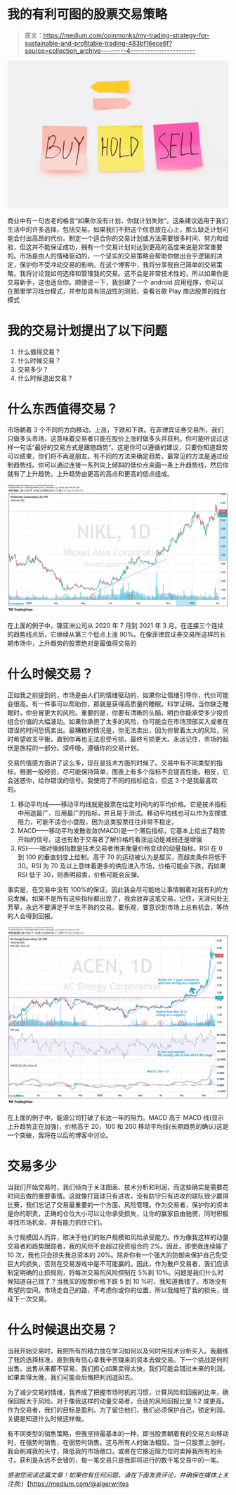 # 我的有利可图的股票交易策略

> 原文：<https://medium.com/coinmonks/my-trading-strategy-for-sustainable-and-profitable-trading-483bf16ece6f?source=collection_archive---------4----------------------->

![](img/e83705a800c0b2f50e14381723b327de.png)

商业中有一句古老的格言“如果你没有计划，你就计划失败”。这条建议适用于我们生活中的许多选择，包括交易。如果我们不把这个信息放在心上，那么缺乏计划可能会付出高昂的代价。制定一个适合你的交易计划或方法需要很多时间、努力和经验，但这并不能保证成功，拥有一个交易计划对达到更高的高度来说是非常重要的。市场是由人的情绪驱动的，一个坚实的交易策略会帮助你做出合乎逻辑的决定，保护你不受冲动交易的影响。在这个博客中，我将分享我自己简单的交易策略，我将讨论我如何选择和管理我的交易。这不会是非常技术性的，所以如果你是交易新手，这也适合你。顺便说一下，我创建了一个 android 应用程序，你可以在那里学习烛台模式，并参加具有挑战性的测验，查看谷歌 Play 商店股票的烛台模式

# 我的交易计划提出了以下问题

1.  什么值得交易？
2.  什么时候交易？
3.  交易多少？
4.  什么时候退出交易？

# **什么东西值得交易？**

市场朝着 3 个不同的方向移动，上涨，下跌和下跌。在菲律宾证券交易所，我们只做多头市场，这意味着交易者只能在股价上涨时做多头并获利。你可能听说过这样一句话“最好的交易方式是跟随趋势”。这是你可以遵循的建议，只要你知道趋势可以结束，你们将不再是朋友。有不同的方法来确定趋势，最常见的方法是通过绘制趋势线。你可以通过连接一系列向上倾斜的低价点来画一条上升趋势线，然后你就有了上升趋势。上升趋势由更高的高点和更高的低点组成。

![](img/9abf0d03a19521aecf435aa356451918.png)

在上面的例子中，镍亚洲公司从 2020 年 7 月到 2021 年 3 月。在连接三个连续的趋势线点后，它继续从第三个低点上涨 90%。在像菲律宾证券交易所这样的长期市场中，上升趋势的股票绝对是最值得交易的

# **什么时候交易？**

正如我之前提到的，市场是由人们的情绪驱动的，如果你让情绪引导你，代价可能会很高。有一件事可以帮助你，那就是获得高质量的睡眠，科学证明，当你缺乏睡眠时，你会冒更大的风险。重要的是，你要有清晰的头脑，明白你能承受多少投资组合价值的大幅波动。如果你承担了太多的风险，你可能会在市场顶部买入或者在错误的时间恐慌卖出。最糟糕的情况是，你无法卖出，因为你冒着太大的风险，同时希望收支平衡，直到你再也无法忍受亏损，最终亏损更大。永远记住，市场的起伏是旅程的一部分。深呼吸，遵循你的交易计划。

交易的情感方面讲了这么多，现在是技术方面的时候了。交易中有不同类型的指标。根据一般经验，尽可能保持简单，图表上有多个指标不会提高性能。相反，它会迷惑你，给你错误的信号。我使用了不同的指标组合，但这 3 个是我最喜欢的。

1.  移动平均线——移动平均线就是股票在给定时间内的平均价格。它是技术指标中用途最广、应用最广的指标，并且易于测试。移动平均线也可以作为支撑或阻力，可能不适合小盘股，因为这类股票往往非常不稳定。
2.  MACD——移动平均发散收敛(MACD)是一个滞后指标，它基本上给出了趋势开始的信号。这也有助于交易者了解价格的看涨运动是减弱还是增强
3.  RSI——相对强弱指数是技术交易者用来衡量价格变动的动量指标。RSI 在 0 到 100 的垂直刻度上绘制。高于 70 的运动被认为是超买，而超卖条件将低于 30。RSI 为 70 及以上意味着更多的供应进入市场，价格可能会下跌，而如果 RSI 低于 30，则表明超卖，价格可能会反弹。

事实是，在交易中没有 100%的保证，因此我会尽可能地让事情朝着对我有利的方向发展。如果不是所有这些指标都出现了，我会放弃这笔交易。记住，天涯何处无芳草，永远不要满足于半生不熟的交易。要乐观，要意识到市场上总有机会，等待的人会得到回报。

![](img/c375b2da508bd9067f19d210fdd74408.png)

在上面的例子中，能源公司打破了长达一年的阻力。MACD 高于 MACD 线(显示上升趋势正在加强)，价格高于 20，100 和 200 移动平均线(长期趋势的确认)这是一个突破，我将在以后的博客中讨论。

# **交易多少**

当我们开始交易时，我们倾向于关注图表、技术分析和利润，而这些确实是需要花时间去做的重要事情。这就像打篮球只有进攻，没有防守只有进攻的球队很少赢得比赛，我们忘记了交易最重要的一个方面，风险管理。作为交易者，保护你的资本是你的职责，正确的仓位大小可以让你承受损失，让你的赢家自由驰骋，同时积极寻找市场机会，并有能力抓住它们。

头寸规模因人而异，取决于他们的账户规模和风险承受能力。作为像我这样的动量交易者和趋势跟踪者，我的风险不会超过投资组合的 2%。因此，即使我连续输了 10 次，我也只会损失我总资本的 20%。除非你有一个强大的防御来保护自己免受巨大的损失，否则在交易游戏中是不可能赢的。因此，作为散户交易者，我们应该制定明确的止损规则，将每次交易的风险控制在 5%到 10%。问题是我们什么时候知道自己错了？当我买的股票价格下跌 5 到 10 %时，我知道我错了。市场没有希望的空间。市场走自己的路，不考虑你或你的位置，所以我缩短了我的损失，继续下一次交易。

# **什么时候退出交易？**

当我开始交易时，我把所有的精力放在学习如何以及何时用技术分析买入。我磨练了我的选择标准，直到我有信心拿我辛苦赚来的资本去做交易。下一个挑战是何时出售。出售从来都不容易，我们担心如果卖得太快，我们可能会错过未来的利润，如果卖得太晚，我们可能会后悔把利润退回去。

为了减少交易的情绪，我养成了把握市场时机的习惯，计算风险和回报的比率，确保回报大于风险。对于像我这样的动量交易者，合适的风险回报比是 1:2 或更高。作为交易者，我们的目标是盈利。为了留住他们，我们必须保护自己，锁定利润。关键是知道什么时候这样做。

有不同类型的销售策略，但我坚持最基本的一种，即当股票朝着我的交易方向移动时，在强势时销售，在弱势时销售。这与所有人的做法相反。当一只股票上涨时，我会削减我的头寸，降低我的市场敞口，或者在它接近阻力位时卖掉我所有的头寸。获利是永远不会错的，每一笔交易只是我即将进行的数千笔交易中的一笔。

*感谢您阅读这篇文章！如果你有任何问题，请在下面发表评论，并确保在媒体上关注我:)*【https://medium.com/@algerwrites 